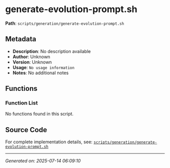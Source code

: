 # generate-evolution-prompt.sh

**Path**: `scripts/generation/generate-evolution-prompt.sh`

## Metadata

- **Description**: No description available
- **Author**: Unknown
- **Version**: Unknown
- **Usage**: `No usage information`
- **Notes**: No additional notes

## Functions

### Function List

No functions found in this script.


## Source Code

For complete implementation details, see: [`scripts/generation/generate-evolution-prompt.sh`](../../scripts/generation/generate-evolution-prompt.sh)

---
*Generated on: 2025-07-14 06:09:10*
